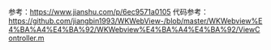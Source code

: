 参考：https://www.jianshu.com/p/6ec9571a0105
代码参考：https://github.com/jiangbin1993/WKWebView-/blob/master/WKWebview%E4%BA%A4%E4%BA%92/WKWebview%E4%BA%A4%E4%BA%92/ViewController.m
